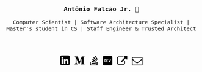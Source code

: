 <h3 align='center'><samp><strong>Antônio Falcão Jr.</strong> 👋</samp></h3> 
<p align='center'> <samp>Computer Scientist | Software Architecture Specialist | Master's student in CS | Staff Engineer & Trusted Architect</samp></p>
<br><br>
<p align='center'>
<a href="https://br.linkedin.com/"><img height="26" src="https://raw.githubusercontent.com/AntonioFalcao/AntonioFalcao/master/img/linkedin.png?raw=true"></a>&nbsp;&nbsp;
<a href="https://medium.com/@antoniofalcaojr"><img height="26" src="https://raw.githubusercontent.com/AntonioFalcao/AntonioFalcao/master/img/medio.png?raw=true" alt=""></a>&nbsp;&nbsp;
<a href="https://stackoverflow.com/story/antoniofalcao"><img height="25" src="https://raw.githubusercontent.com/AntonioFalcao/AntonioFalcao/master/img/estouro-de-pilha.png?raw=true"></a>&nbsp;&nbsp;
<a href="https://dev.to/antoniofalcao"><img height="25" src="https://raw.githubusercontent.com/AntonioFalcao/AntonioFalcao/master/img/dev.png?raw=true" alt=""></a>&nbsp;&nbsp;
<a href="https://antoniofalcao.github.io/"><img height="27" src="https://raw.githubusercontent.com/AntonioFalcao/AntonioFalcao/master/img/external.png?raw=true" alt=""></a>&nbsp;&nbsp;
<a href="mailto:arfj@edu.univali.br"><img height="22" src="https://raw.githubusercontent.com/AntonioFalcao/AntonioFalcao/master/img/mail.png?raw=true" alt=""></a>
</p>
